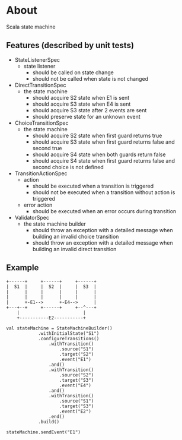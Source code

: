 # About
Scala state machine
## Features (described by unit tests)

* StateListenerSpec
  * state listener
    * should be called on state change
    * should not be called when state is not changed
* DirectTransitionSpec
  * the state machine
    * should acquire S2 state when E1 is sent
    * should acquire S3 state when E4 is sent
    * should acquire S3 state after 2 events are sent
    * should preserve state for an unknown event
* ChoiceTransitionSpec
  * the state machine
    * should acquire S2 state when first guard returns true
    * should acquire S3 state when first guard returns false and second true
    * should acquire S4 state when both guards return false
    * should acquire S4 state when first guard returns false and second choice is not defined
* TransitionActionSpec
  * action
    * should be executed when a transition is triggered
    * should not be executed when a transition without action is triggered
  * error action
    * should be executed when an error occurs during transition
* ValidatorSpec
  * the state machine builder
    * should throw an exception with a detailed message when building an invalid choice transition
    * should throw an exception with a detailed message when building an invalid direct transition

## Example
```
+------+     +------+     +------+
|  S1  |     |  S2  |     |  S3  |
|      |     |      |     |      |
|      |     |      |     |      |
|      +-E1-->      +-E4-->      |
+---+--+     +------+     +--^---+
    |                        |
    +-----------E2-----------+
```

```
val stateMachine = StateMachineBuilder()
            .withInitialState("S1")
            .configureTransitions()
                .withTransition()
                    .source("S1")
                    .target("S2")
                    .event("E1")
                .and()
                .withTransition()
                    .source("S2")
                    .target("S3")
                    .event("E4")
                .and()
                .withTransition()
                    .source("S1")
                    .target("S3")
                    .event("E2")
                .end()
            .build()
            
stateMachine.sendEvent("E1")
```